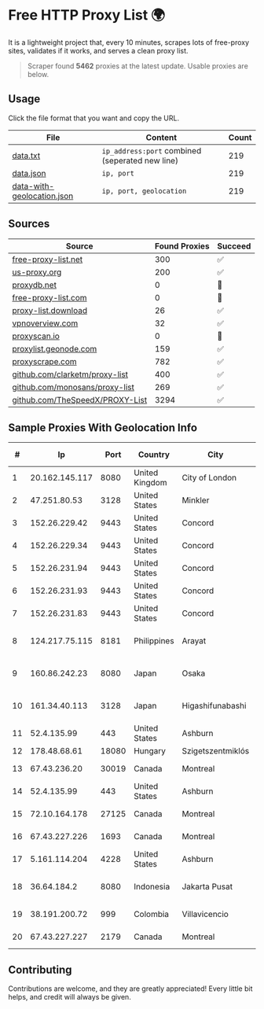 
# Free HTTP Proxy List 🌍

It is a lightweight project that, every 10 minutes, scrapes lots of free-proxy sites, validates if it works, and serves a clean proxy list.


> Scraper found **5462** proxies at the latest update. Usable proxies are below.

## Usage

Click the file format that you want and copy the URL.


|File|Content|Count|
|----|-------|-----|
|[data.txt](https://raw.githubusercontent.com/themiralay/Proxy-List-World/master/data.txt)|`ip_address:port` combined (seperated new line)|219|
|[data.json](https://raw.githubusercontent.com/themiralay/Proxy-List-World/master/data.json)|`ip, port`|219|
|[data-with-geolocation.json](https://raw.githubusercontent.com/themiralay/Proxy-List-World/master/data-with-geolocation.json)|`ip, port, geolocation`|219|

## Sources

|Source|Found Proxies|Succeed|
|------|-------------|-------|
|[free-proxy-list.net](https://free-proxy-list.net)|300|✅|
|[us-proxy.org](https://www.us-proxy.org)|200|✅|
|[proxydb.net](http://proxydb.net)|0|🚫|
|[free-proxy-list.com](https://free-proxy-list.com/?page=&port=&type%5B%5D=http&type%5B%5D=https&up_time=0&search=Search)|0|🚫|
|[proxy-list.download](https://www.proxy-list.download/HTTP)|26|✅|
|[vpnoverview.com](https://vpnoverview.com/privacy/anonymous-browsing/free-proxy-servers)|32|✅|
|[proxyscan.io](https://www.proxyscan.io)|0|🚫|
|[proxylist.geonode.com](https://proxylist.geonode.com/api/proxy-list?limit=300&page=1&sort_by=lastChecked&sort_type=desc&protocols=http,https)|159|✅|
|[proxyscrape.com](https://api.proxyscrape.com/v2/?request=displayproxies&protocol=http&timeout=10000&country=all&ssl=all&anonymity=all)|782|✅|
|[github.com/clarketm/proxy-list](https://raw.githubusercontent.com/clarketm/proxy-list/master/proxy-list-raw.txt)|400|✅|
|[github.com/monosans/proxy-list](https://raw.githubusercontent.com/monosans/proxy-list/main/proxies/http.txt)|269|✅|
|[github.com/TheSpeedX/PROXY-List](https://raw.githubusercontent.com/TheSpeedX/PROXY-List/master/http.txt)|3294|✅|


## Sample Proxies With Geolocation Info

|#|Ip|Port|Country|City|Internet Service Provider|
|-|--|----|-------|----|-------------------------|
|1|20.162.145.117|8080|United Kingdom|City of London|Microsoft Corporation|
|2|47.251.80.53|3128|United States|Minkler|Alibaba Cloud LLC|
|3|152.26.229.42|9443|United States|Concord|MCNC|
|4|152.26.229.34|9443|United States|Concord|MCNC|
|5|152.26.231.94|9443|United States|Concord|MCNC|
|6|152.26.231.93|9443|United States|Concord|MCNC|
|7|152.26.231.83|9443|United States|Concord|MCNC|
|8|124.217.75.115|8181|Philippines|Arayat|Philippine Long Distance Telephone Co.|
|9|160.86.242.23|8080|Japan|Osaka|Sony Network Communications Inc|
|10|161.34.40.113|3128|Japan|Higashifunabashi|NTT PC Communications, Inc.|
|11|52.4.135.99|443|United States|Ashburn|Amazon.com, Inc.|
|12|178.48.68.61|18080|Hungary|Szigetszentmiklós|UPC|
|13|67.43.236.20|30019|Canada|Montreal|GloboTech Communications|
|14|52.4.135.99|443|United States|Ashburn|Amazon.com, Inc.|
|15|72.10.164.178|27125|Canada|Montreal|GloboTech Communications|
|16|67.43.227.226|1693|Canada|Montreal|GloboTech Communications|
|17|5.161.114.204|4228|United States|Ashburn|Hetzner Online GmbH|
|18|36.64.184.2|8080|Indonesia|Jakarta Pusat|PT. Telekomunikasi Indonesia|
|19|38.191.200.72|999|Colombia|Villavicencio|Cogent Communications|
|20|67.43.227.227|2179|Canada|Montreal|GloboTech Communications|



## Contributing

Contributions are welcome, and they are greatly appreciated! Every
little bit helps, and credit will always be given.

